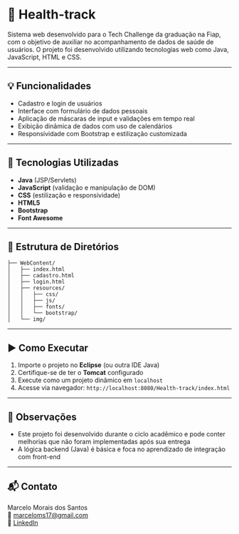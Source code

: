 # 🏥 Health-track

Sistema web desenvolvido para o Tech Challenge da graduação na Fiap, com o objetivo de auxiliar no acompanhamento de dados de saúde de usuários. O projeto foi desenvolvido utilizando tecnologias web como Java, JavaScript, HTML e CSS.

---

## 💡 Funcionalidades

- Cadastro e login de usuários
- Interface com formulário de dados pessoais
- Aplicação de máscaras de input e validações em tempo real
- Exibição dinâmica de dados com uso de calendários
- Responsividade com Bootstrap e estilização customizada

---

## 🧰 Tecnologias Utilizadas

- **Java** (JSP/Servlets)
- **JavaScript** (validação e manipulação de DOM)
- **CSS** (estilização e responsividade)
- **HTML5**
- **Bootstrap**
- **Font Awesome**

---

## 🧱 Estrutura de Diretórios

```
├── WebContent/
│   ├── index.html
│   ├── cadastro.html
│   ├── login.html
│   ├── resources/
│   │   ├── css/
│   │   ├── js/
│   │   ├── fonts/
│   │   └── bootstrap/
│   └── img/
```

---

## ▶️ Como Executar

1. Importe o projeto no **Eclipse** (ou outra IDE Java)
2. Certifique-se de ter o **Tomcat** configurado
3. Execute como um projeto dinâmico em `localhost`
4. Acesse via navegador: `http://localhost:8080/Health-track/index.html`

---

## 📁 Observações

- Este projeto foi desenvolvido durante o ciclo acadêmico e pode conter melhorias que não foram implementadas após sua entrega
- A lógica backend (Java) é básica e foca no aprendizado de integração com front-end

---

## 📬 Contato

Marcelo Morais dos Santos  
📧 marceloms17@gmail.com  
🔗 [LinkedIn](https://www.linkedin.com/in/marcelo-morais-61584146)
